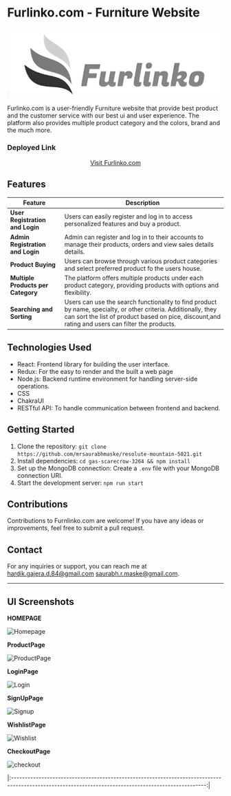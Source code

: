 # Furlinko.com - Furniture Website

<div align="center">
  <img src="./src/assets/WhatsApp Image 2023-08-22 at 2.59.40 PM.jpeg" alt="Furlinko.com Logo">
</div>

Furlinko.com is a user-friendly Furniture website that provide best product and the customer service with our best ui and user experience. The platform also provides multiple product category and the colors, brand and the much more.

### Deployed Link

<div align="center">
  <a href="https://gas-scarecrow-3264.vercel.app/" target="_blank">Visit Furlinko.com</a>
</div>

## Features

| Feature                            | Description                                                                                                                                                                                                         |
| ---------------------------------- | ------------------------------------------------------------------------------------------------------------------------------------------------------------------------------------------------------------------- |
| **User Registration and Login**    | Users can easily register and log in to access personalized features and buy a product.                                                                                                                             |
| **Admin Registration and Login**   | Admin can register and log in to their accounts to manage their products, orders and view sales details details.                                                                                                    |
| **Product Buying**                 | Users can browse through various product categories and select preferred product fo the users house.                                                                                                                |
| **Multiple Products per Category** | The platform offers multiple products under each product category, providing products with options and flexibility.                                                                                                 |
| **Searching and Sorting**          | Users can use the search functionality to find product by name, specialty, or other criteria. Additionally, they can sort the list of product based on pice, discount,and rating and users can filter the products. |

## Technologies Used

- React: Frontend library for building the user interface.
- Redux: For the easy to render and the built a web page
- Node.js: Backend runtime environment for handling server-side operations.
- CSS
- ChakraUI
- RESTful API: To handle communication between frontend and backend.

## Getting Started

1. Clone the repository: `git clone https://github.com/mrsaurabhmaske/resolute-mountain-5021.git`
2. Install dependencies: `cd gas-scarecrow-3264 && npm install`
3. Set up the MongoDB connection: Create a `.env` file with your MongoDB connection URI.
4. Start the development server: `npm run start`

## Contributions

Contributions to Furnlinko.com are welcome! If you have any ideas or improvements, feel free to submit a pull request.

## Contact

For any inquiries or support, you can reach me at [hardik.gajera.d.84@gmail.com](mailto:hardik.gajera.d.84@gmail.com) [saurabh.r.maske@gmail.com](mailto:saurabh.r.maske@gmail.com).

---

## UI Screenshots

**HOMEPAGE** 

![Homepage](https://github.com/Hardik8140/gas-scarecrow-3264/assets/123854368/aab0f43a-937e-425b-8494-545dd484b7b1)

**ProductPage**

![ProductPage](https://github.com/Hardik8140/gas-scarecrow-3264/assets/123854368/68c2d49a-5368-409f-8046-300825ec0099)

**LoginPage**

![Login](https://github.com/Hardik8140/gas-scarecrow-3264/assets/123854368/5a3fd2f2-6353-4854-97b2-1947d5a0f3c7)

**SignUpPage**

![Signup](https://github.com/Hardik8140/gas-scarecrow-3264/assets/123854368/f65b32f0-7e53-4dfb-889b-8390097fb90a)


**WishlistPage**

![Wishlist](https://github.com/Hardik8140/gas-scarecrow-3264/assets/123854368/c5f4ae73-1d60-4193-8f94-54ba8630efd6)

**CheckoutPage**

![checkout](https://github.com/Hardik8140/gas-scarecrow-3264/assets/123854368/e7582196-6e36-47fb-8e99-1a690f3f76e6)


|:----------------------------------------------------------------------------------------------------------------------------------------------------:|

